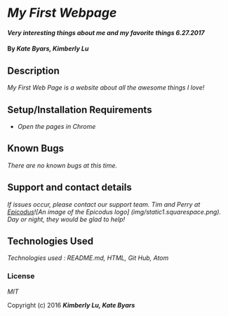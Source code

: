 # _My First Webpage_

#### _Very interesting things about me and my favorite things 6.27.2017_

#### By _**Kate Byars, Kimberly Lu**_

## Description

_My First Web Page is a website about all the awesome things I love!_

## Setup/Installation Requirements

* _Open the pages in Chrome_


## Known Bugs

_There are no known bugs at this time._

## Support and contact details

_If issues occur, please contact our support team. Tim and Perry at [Epicodus](http://www.epicodus.com/)![An image of the Epicodus logo] (img/static1.squarespace.png). Day or night, they would be glad to help!_

## Technologies Used

_Technologies used :
README.md, HTML, Git Hub, Atom_

### License

*MIT*

Copyright (c) 2016 **_Kimberly Lu, Kate Byars_**
